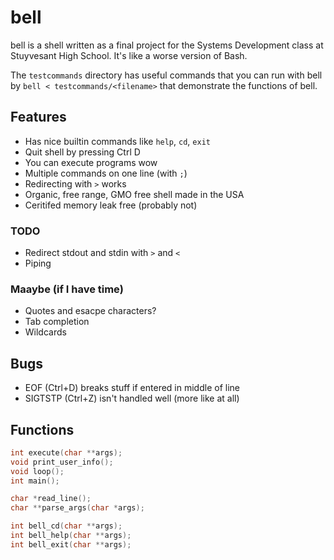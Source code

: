 # bell

bell is a shell written as a final project for the Systems Development class at Stuyvesant High School.
It's like a worse version of Bash.

The `testcommands` directory has useful commands that you can run with bell by `bell < testcommands/<filename>` that demonstrate the functions of bell.

## Features

- Has nice builtin commands like `help`, `cd`, `exit`
- Quit shell by pressing Ctrl D
- You can execute programs wow
- Multiple commands on one line (with `;`)
- Redirecting with `>` works
- Organic, free range, GMO free shell made in the USA
- Ceritifed memory leak free (probably not)

### TODO
- Redirect stdout and stdin with `>` and `<`
- Piping

### Maaybe (if I have time)
- Quotes and esacpe characters?
- Tab completion
- Wildcards

## Bugs
- EOF (Ctrl+D) breaks stuff if entered in middle of line
- SIGTSTP (Ctrl+Z) isn't handled well (more like at all)

## Functions
```c
int execute(char **args);
void print_user_info();
void loop();
int main();

char *read_line();
char **parse_args(char *args);

int bell_cd(char **args);
int bell_help(char **args);
int bell_exit(char **args);
```
